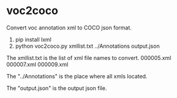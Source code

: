 # voc2coco
Convert voc annotation xml to COCO json format.

1. pip install lxml
2. python voc2coco.py xmllist.txt ../Annotations output.json

The xmllist.txt is the list of xml file names to convert.
000005.xml
000007.xml
000009.xml

The "../Annotations" is the place where all xmls located.

The "output.json" is the output json file.
